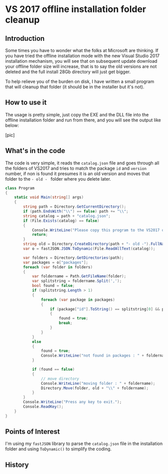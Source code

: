 # VS 2017 offline installation folder cleanup

## Introduction

Some times you have to wonder what the folks at Microsoft are thinking. If you have tried the offline installation mode with the new Visual Studio 2017 installation mechanism, you will see that on subsequent update download your offline folder size will increase, that is to say the old versions are not deleted and the full install 28Gb directory will just get bigger.

To help relieve you of the burden on disk, I have written a small program that will cleanup that folder (it should be in the installer but it's not). 

## How to use it

The usage is pretty simple, just copy the EXE and the DLL file into the offline installation folder and run from there, and you will see the output like below:

[pic]

## What's in the code

The code is very simple, it reads the `catalog.json` file and goes through all the folders of VS2017 and tries to match the package `id` and `version` number, if non is found it presumes it is an old version and moves that folder to the `- old - ` folder where you delete later.

```c#
class Program
{
	static void Main(string[] args)
	{
		string path = Directory.GetCurrentDirectory();
		if (path.EndsWith("\\") == false) path += "\\";
		string catalog = path + "catalog.json";
		if (File.Exists(catalog) == false)
		{
			Console.WriteLine("Please copy this program to the VS2017 offline folder.");
			return;
		}
		string old = Directory.CreateDirectory(path + "- old -").FullName;
		var o = fastJSON.JSON.ToDynamic(File.ReadAllText(catalog));

		var folders = Directory.GetDirectories(path);
		var packages = o["packages"];
		foreach (var folder in folders)
		{
			var foldername = Path.GetFileName(folder);
			var splitstring = foldername.Split(',');
			bool found = false;
			if (splitstring.Length > 1)
			{
				foreach (var package in packages)
				{
					if (package["id"].ToString() == splitstring[0] && package["version"] == splitstring[1].Split('=')[1].Trim())
					{
						found = true;
						break;
					}
				}
			}
			else
			{
				found = true;
				Console.WriteLine("not found in packages : " + foldername);
			}

			if (found == false)
			{
				// move directory
				Console.WriteLine("moving folder : " + foldername);
				Directory.Move(folder, old + "\\" + foldername);
			}
		}
		Console.WriteLine("Press any key to exit.");
		Console.ReadKey();
	}
} 
```



## Points of Interest

I'm using my `fastJSON` library to parse the `catalog.json` file in the installation folder and using `ToDynamic()` to simplify the coding.

## History

